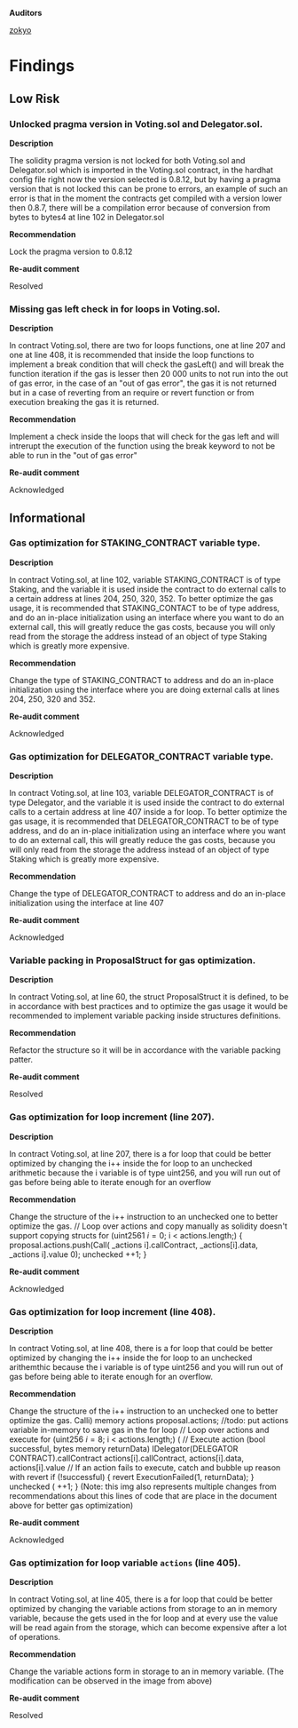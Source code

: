 **Auditors**

[zokyo](https://x.com/zokyo_io)

# Findings

## Low Risk

### Unlocked pragma version in Voting.sol and Delegator.sol.
**Description**

The solidity pragma version is not locked for both Voting.sol and Delegator.sol which is imported in the Voting.sol contract, in the hardhat config file right now the version selected is 0.8.12, but by having a pragma version that is not locked this can be prone to errors, an example of such an error is that in the moment the contracts get compiled with a version lower then 0.8.7, there will be a compilation error because of conversion from bytes to bytes4 at line 102 in Delegator.sol

**Recommendation**

Lock the pragma version to 0.8.12

**Re-audit comment**

Resolved

### Missing gas left check in for loops in Voting.sol.
**Description**

In contract Voting.sol, there are two for loops functions, one at line 207 and one at line 408, it is recommended that inside the loop functions to implement a break condition that will check the gasLeft() and will break the function iteration if the gas is lesser then 20 000 units to not run into the out of gas error, in the case of an "out of gas error", the gas it is not returned but in a case of reverting from an require or revert function or from execution breaking the gas it is returned.

**Recommendation**

Implement a check inside the loops that will check for the gas left and will intrerupt the execution of the function using the break keyword to not be able to run in the "out of gas error"

**Re-audit comment**

Acknowledged

## Informational

### Gas optimization for STAKING_CONTRACT variable type.
**Description**

In contract Voting.sol, at line 102, variable STAKING_CONTRACT is of type Staking, and the variable it is used inside the contract to do external calls to a certain address at lines 204, 250, 320, 352. To better optimize the gas usage, it is recommended that STAKING_CONTACT to be of type address, and do an in-place initialization using an interface where you want to do an external call, this will greatly reduce the gas costs, because you will only read from the storage the address instead of an object of type Staking which is greatly more expensive.

**Recommendation**

Change the type of STAKING_CONTRACT to address and do an in-place initialization using the interface where you are doing external calls at lines 204, 250, 320 and 352.

**Re-audit comment**

Acknowledged

### Gas optimization for DELEGATOR_CONTRACT variable type.
**Description**

In contract Voting.sol, at line 103, variable DELEGATOR_CONTRACT is of type Delegator, and the variable it is used inside the contract to do external calls to a certain address at line 407 inside a for loop. To better optimize the gas usage, it is recommended that DELEGATOR_CONTRACT to be of type address, and do an in-place initialization using an interface where you want to do an external call, this will greatly reduce the gas costs, because you will only read from the storage the address instead of an object of type Staking which is greatly more expensive.

**Recommendation**

Change the type of DELEGATOR_CONTRACT to address and do an in-place initialization using the interface at line 407

**Re-audit comment**

Acknowledged

### Variable packing in ProposalStruct for gas optimization.
**Description**

In contract Voting.sol, at line 60, the struct ProposalStruct it is defined, to be in accordance with best practices and to optimize the gas usage it would be recommended to implement variable packing inside structures definitions.

**Recommendation**

Refactor the structure so it will be in accordance with the variable packing patter.

**Re-audit comment**

Resolved

### Gas optimization for loop increment (line 207).
**Description**

In contract Voting.sol, at line 207, there is a for loop that could be better optimized by changing the i++ inside the for loop to an unchecked arithmetic because the i variable is of type uint256, and you will run out of gas before being able to iterate enough for an overflow

**Recommendation**

Change the structure of the i++ instruction to an unchecked one to better optimize the gas.
// Loop over actions and copy manually as solidity doesn't support copying structs
for (uint2561 $i=0;$ i < actions.length;) {
proposal.actions.push(Call(
_actions i].callContract,
_actions[i].data,
_actions i].value
0);
unchecked
++1;
}

**Re-audit comment**

Acknowledged

### Gas optimization for loop increment (line 408).
**Description**

In contract Voting.sol, at line 408, there is a for loop that could be better optimized by changing the i++ inside the for loop to an unchecked arithemthic because the i variable is of type uint256 and you will run out of gas before being able to iterate enough for an overflow.

**Recommendation**

Change the structure of the i++ instruction to an unchecked one to better optimize the gas.
Calli) memory actions
proposal.actions;
//todo: put actions variable in-memory to save gas in the for loop
// Loop over actions and execute
for (uint256 $i=8;$ i < actions.length;) (
// Execute action
(bool successful, bytes memory returnData) IDelegator(DELEGATOR CONTRACT).callContract
actions[i].callContract,
actions[i].data,
actions[i].value
// If an action fails to execute, catch and bubble up reason with revert
if (!successful) {
revert ExecutionFailed(1, returnData);
}
unchecked (
++1;
}
(Note: this img also represents multiple changes from recommendations about this lines of code that are place in the document above for better gas optimization)

**Re-audit comment**

Acknowledged

### Gas optimization for loop variable `actions` (line 405).
**Description**

In contract Voting.sol, at line 405, there is a for loop that could be better optimized by changing the variable actions from storage to an in memory variable, because the gets used in the for loop and at every use the value will be read again from the storage, which can become expensive after a lot of operations.

**Recommendation**

Change the variable actions form in storage to an in memory variable. (The modification can be observed in the image from above)

**Re-audit comment**

Resolved
